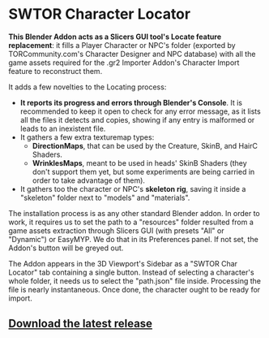 # SWTOR Character Locator

**This Blender Addon acts as a Slicers GUI tool's Locate feature replacement**: it fills a Player Character or NPC's folder (exported by TORCommunity.com's Character Designer and NPC database) with all the game assets required for the .gr2 Importer Addon's Character Import feature to reconstruct them.

It adds a few novelties to the Locating process:
* **It reports its progress and errors through Blender's Console**. It is recommended to keep it open to check for any error message, as it lists all the files it detects and copies, showing if any entry is malformed or leads to an inexistent file.
* It gathers a few extra texturemap types:
  * **DirectionMaps**, that can be used by the Creature, SkinB, and HairC Shaders.
  * **WrinklesMaps**, meant to be used in heads' SkinB Shaders (they don't support them yet, but some experiments are being carried in order to take advantage of them).
* It gathers too the character or NPC's **skeleton rig**, saving it inside a "skeleton" folder next to "models" and "materials".

The installation process is as any other standard Blender addon. In order to work, it requires us to set the path to a "resources" folder resulted from a game assets extraction through Slicers GUI (with presets "All" or "Dynamic") or EasyMYP. We do that in its Preferences panel. If not set, the Addon's button will be greyed out.

The Addon appears in the 3D Viewport's Sidebar as a "SWTOR Char Locator" tab containing a single button. Instead of selecting a character's whole folder, it needs us to select the "path.json" file inside. Processing the file is nearly instantaneous. Once done, the character ought to be ready for import.

## **[Download the latest release](https://github.com/SWTOR-Slicers/SWTOR-Character-Locator/releases/latest)**
